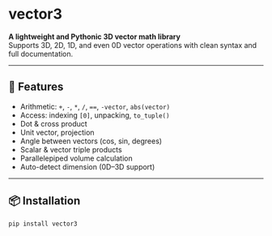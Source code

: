 # vector3

**A lightweight and Pythonic 3D vector math library**  
Supports 3D, 2D, 1D, and even 0D vector operations with clean syntax and full documentation.

---

## 🚀 Features

- Arithmetic: `+`, `-`, `*`, `/`, `==`, `-vector`, `abs(vector)`
- Access: indexing `[0]`, unpacking, `to_tuple()`
- Dot & cross product
- Unit vector, projection
- Angle between vectors (cos, sin, degrees)
- Scalar & vector triple products
- Parallelepiped volume calculation
- Auto-detect dimension (0D–3D support)

---

## 📦 Installation

```bash
pip install vector3
```
